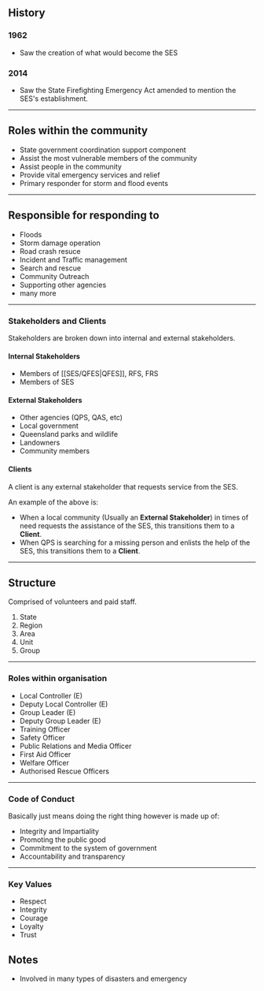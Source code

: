 
## History

### 1962

- Saw the creation of what would become the SES

### 2014

- Saw the State Firefighting Emergency Act amended to mention the SES's establishment.

---
## Roles within the community

- State government coordination support component
- Assist the most vulnerable members of the community
- Assist people in the community
- Provide vital emergency services and relief
- Primary responder for storm and flood events

---
## Responsible for responding to

- Floods
- Storm damage operation
- Road crash resuce
- Incident and Traffic management
- Search and rescue
- Community Outreach
- Supporting other agencies
- many more

---
### Stakeholders and Clients

Stakeholders are broken down into internal and external stakeholders.

#### Internal Stakeholders

- Members of [[SES/QFES|QFES]], RFS, FRS
- Members of SES

#### External Stakeholders

- Other agencies (QPS, QAS, etc)
- Local government
- Queensland parks and wildlife
- Landowners
- Community members

#### Clients

A client is any external stakeholder that requests service from the SES.

An example of the above is:
- When a local community (Usually an **External Stakeholder**) in times of need requests the assistance of the SES, this transitions them to a **Client**.
- When QPS is searching for a missing person and enlists the help of the SES, this transitions them to a **Client**.

---
## Structure

Comprised of volunteers and paid staff.

1) State
2) Region
3) Area
4) Unit
5) Group

---
### Roles within organisation

- Local Controller (E)
- Deputy Local Controller (E)
- Group Leader (E)
- Deputy Group Leader (E)
- Training Officer
- Safety Officer
- Public Relations and Media Officer
- First Aid Officer
- Welfare Officer
- Authorised Rescue Officers

---

### Code of Conduct

Basically just means doing the right thing however is made up of:

- Integrity and Impartiality
- Promoting the public good
- Commitment to the system of government
- Accountability and transparency

---

### Key Values

- Respect
- Integrity
- Courage
- Loyalty
- Trust

## Notes

- Involved in many types of disasters and emergency